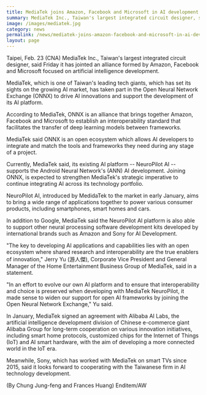```yaml
---
title: MediaTek joins Amazon, Facebook and Microsoft in AI development
summary: MediaTek Inc., Taiwan's largest integrated circuit designer, said Friday it has jointed an alliance formed by Amazon, Facebook and Microsoft focused on artificial intelligence development.
image: /images/mediatek.jpg
category: news
permalink: /news/mediatek-joins-amazon-facebook-and-microsoft-in-ai-development/
layout: page
---
```

Taipei, Feb. 23 (CNA) MediaTek Inc., Taiwan's largest integrated circuit designer, said Friday it has jointed an alliance formed by Amazon, Facebook and Microsoft focused on artificial intelligence development.

MediaTek, which is one of Taiwan's leading tech giants, which has set its sights on the growing AI market, has taken part in the Open Neural Network Exchange (ONNX) to drive AI innovations and support the development of its AI platform.

According to MediaTek, ONNX is an alliance that brings together Amazon, Facebook and Microsoft to establish an interoperability standard that facilitates the transfer of deep learning models between frameworks.

MediaTek said ONNX is an open ecosystem which allows AI developers to integrate and match the tools and frameworks they need during any stage of a project.

Currently, MediaTek said, its existing AI platform -- NeuroPilot AI -- supports the Android Neural Network's (ANN) AI development. Joining ONNX, is expected to strengthen MediaTek's strategic imperative to continue integrating AI across its technology portfolio.

NeuroPilot AI, introduced by MedidaTek to the market in early January, aims to bring a wide range of applications together to power various consumer products, including smartphones, smart homes and cars.

In addition to Google, MediaTek said the NeuroPilot AI platform is also able to support other neural processing software development kits developed by international brands such as Amazon and Sony for AI Development.

"The key to developing AI applications and capabilities lies with an open ecosystem where shared research and interoperability are the true enablers of innovation," Jerry Yu (游人傑), Corporate Vice President and General Manager of the Home Entertainment Business Group of MediaTek, said in a statement.

"In an effort to evolve our own AI platform and to ensure that interoperability and choice is preserved when developing with MediaTek NeuroPilot, it made sense to widen our support for open AI frameworks by joining the Open Neural Network Exchange," Yu said.

In January, MediaTek signed an agreement with Alibaba AI Labs, the artificial intelligence development division of Chinese e-commerce giant Alibaba Group for long-term cooperation on various innovation initiatives, including smart home protocols, customized chips for the Internet of Things (IoT) and AI smart hardware, with the aim of developing a more connected world in the IoT era.

Meanwhile, Sony, which has worked with MediaTek on smart TVs since 2015, said it looks forward to cooperating with the Taiwanese firm in AI technology development. 

(By Chung Jung-feng and Frances Huang)
Enditem/AW
